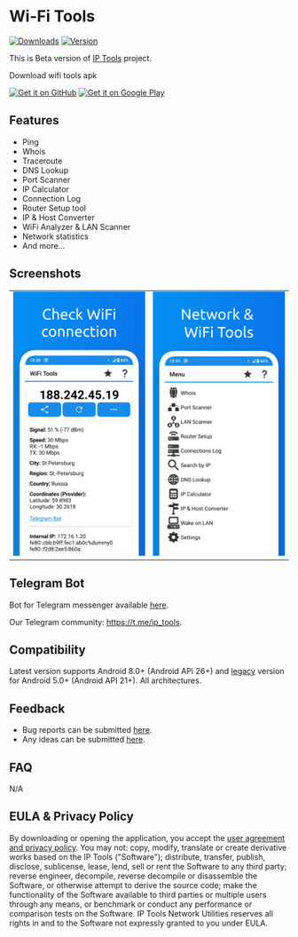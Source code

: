 # Wi-Fi Tools
[![Downloads](https://img.shields.io/github/downloads/IP-Tools-App/wifi-tools-apk/total.svg?color=blue?style=flat)](https://IP-Tools-App/wifi-tools-apk/releases/latest) [![Version](https://img.shields.io/github/v/release/IP-Tools-App/wifi-tools-apk??color=bluelabel=version)](https://IP-Tools-App/wifi-tools-apk/releases)

This is Beta version of [IP Tools](https://github.com/IP-Tools-App/ip-tools-apk) project.

Download wifi tools apk

[<img src="https://github.com/user-attachments/assets/713f7e05-838a-419f-a817-a810d81be77f" alt="Get it on GitHub" height="80">](https://github.com/IP-Tools-App/wifi-tools-apk/releases/latest)
[<img src="https://github.com/user-attachments/assets/7353ef52-d296-42a0-a97d-6c0f6412a43f" alt="Get it on Google Play" height="80">](https://ip-tools.app/android)

## Features
* Ping
* Whois
* Traceroute
* DNS Lookup
* Port Scanner
* IP Calculator
* Connection Log
* Router Setup tool
* IP & Host Converter
* WiFi Analyzer & LAN Scanner
* Network statistics
* And more...

## Screenshots
<table>
  <tr>
    <td><img src="assets/screen2.png" alt="Wifi tools features"></td>
    <td><img src="assets/screen1.png" alt="Net toolkit"></td>
</table>

## Telegram Bot
Bot for Telegram messenger available [here](https://t.me/ip_tools_bot).

Our Telegram community: https://t.me/ip_tools.

## Compatibility
Latest version supports Android 8.0+ (Android APi 26+) and [legacy](https://github.com/IP-Tools-App/wifi-tools-apk/releases/tag/3.19) version for Android 5.0+ (Android API 21+). All architectures.

## Feedback 
* Bug reports can be submitted [here](https://github.com/IP-Tools-App/wifi-tools-apk/issues).
* Any ideas can be submitted [here](https://github.com//IP-Tools-App/wifi-tools-apk/discussions).

## FAQ
N/A

## EULA & Privacy Policy
By downloading or opening the application, you accept the [user agreement and privacy policy](https://ip-tools.app/eula). 
You may not: copy, modify, translate or create derivative works based on the  IP Tools ("Software"); distribute, transfer, publish, disclose, sublicense, lease, lend, sell or rent the Software to any third party; reverse engineer, decompile, reverse decompile or disassemble the Software, or otherwise attempt to derive the source code; make the functionality of the Software available to third parties or multiple users through any means, or benchmark or conduct any performance or comparison tests on the Software. IP Tools Network Utilities reserves all rights in and to the Software not expressly granted to you under EULA.

